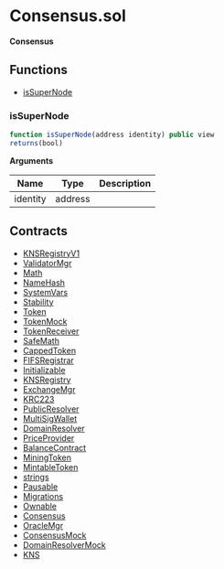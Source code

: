 ﻿# Consensus.sol

**Consensus**

## Functions

- [isSuperNode](#issupernode)

### isSuperNode

```js
function isSuperNode(address identity) public view
returns(bool)
```

**Arguments**

| Name        | Type           | Description  |
| ------------- |------------- | -----|
| identity | address |  | 

## Contracts

- [KNSRegistryV1](KNSRegistryV1.md)
- [ValidatorMgr](ValidatorMgr.md)
- [Math](Math.md)
- [NameHash](NameHash.md)
- [SystemVars](SystemVars.md)
- [Stability](Stability.md)
- [Token](Token.md)
- [TokenMock](TokenMock.md)
- [TokenReceiver](TokenReceiver.md)
- [SafeMath](SafeMath.md)
- [CappedToken](CappedToken.md)
- [FIFSRegistrar](FIFSRegistrar.md)
- [Initializable](Initializable.md)
- [KNSRegistry](KNSRegistry.md)
- [ExchangeMgr](ExchangeMgr.md)
- [KRC223](KRC223.md)
- [PublicResolver](PublicResolver.md)
- [MultiSigWallet](MultiSigWallet.md)
- [DomainResolver](DomainResolver.md)
- [PriceProvider](PriceProvider.md)
- [BalanceContract](BalanceContract.md)
- [MiningToken](MiningToken.md)
- [MintableToken](MintableToken.md)
- [strings](strings.md)
- [Pausable](Pausable.md)
- [Migrations](Migrations.md)
- [Ownable](Ownable.md)
- [Consensus](Consensus.md)
- [OracleMgr](OracleMgr.md)
- [ConsensusMock](ConsensusMock.md)
- [DomainResolverMock](DomainResolverMock.md)
- [KNS](KNS.md)
